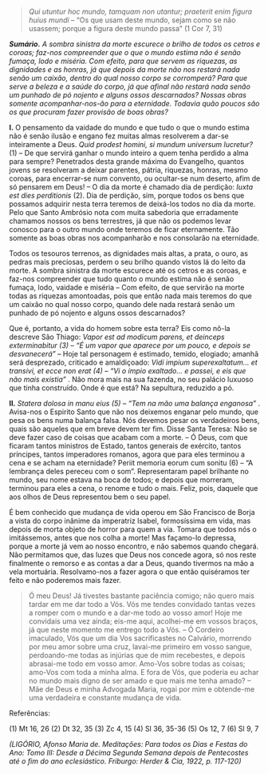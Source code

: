 > *Qui utuntur hoc mundo, tamquam non utantur; praeterit enim figura huius mundi* – “Os que usam deste mundo, sejam como se não usassem; porque a figura deste mundo passa” (1 Cor 7, 31)

***Sumário.** A sombra sinistra da morte escurece o brilho de todos os cetros e coroas; faz-nos compreender que o que o mundo estima não é senão fumaça, lodo e miséria. Com efeito, para que servem as riquezas, as dignidades e as honras, já que depois da morte não nos restará nada senão um caixão, dentro do qual nosso corpo se corromperá? Para que serve a beleza e a saúde do corpo, já que afinal não restará nada senão um punhado de pó nojento e alguns ossos descarnados? Nossas obras somente acompanhar-nos-ão para a eternidade. Todavia quão poucos são os que procuram fazer provisão de boas obras?*

**I.** O pensamento da vaidade do mundo e que tudo o que o mundo estima não é senão ilusão e engano fez muitas almas resolverem a dar-se inteiramente a Deus. *Quid prodest homini, si mundum universum lucretur?* (1) – De que servirá ganhar o mundo inteiro a quem tenha perdido a alma para sempre? Penetrados desta grande máxima do Evangelho, quantos jovens se resolveram a deixar parentes, pátria, riquezas, honras, mesmo coroas, para encerrar-se num convento, ou ocultar-se num deserto, afim de só pensarem em Deus! – O dia da morte é chamado dia de perdição: *Iuxta est dies perditionis* (2). Dia de perdição, sim, porque todos os bens que possamos adquirir nesta terra teremos de deixá-los todos no dia da morte. Pelo que Santo Ambrósio nota com muita sabedoria que erradamente chamamos nossos os bens terrestres, já que não os podemos levar conosco para o outro mundo onde teremos de ficar eternamente. Tão somente as boas obras nos acompanharão e nos consolarão na eternidade.

Todos os tesouros terrenos, as dignidades mais altas, a prata, o ouro, as pedras mais preciosas, perdem o seu brilho quando vistos lá do leito da morte. A sombra sinistra da morte escurece até os cetros e as coroas, e faz-nos compreender que tudo quanto o mundo estima não é senão fumaça, lodo, vaidade e miséria – Com efeito, de que servirão na morte todas as riquezas amontoadas, pois que então nada mais teremos do que um caixão no qual nosso corpo, quando dele nada restará senão um punhado de pó nojento e alguns ossos descarnados?

Que é, portanto, a vida do homem sobre esta terra? Eis como nô-la descreve São Thiago: *Vapor est ad modicum parens, et deinceps exterminabitur (3) – “É um vapor que aparece por um pouco, e depois se desvanecerá”* – Hoje tal personagem é estimado, temido, elogiado; amanhã será desprezado, criticado e amaldiçoado: *Vidi impium superexaltatum… et transivi, et ecce non erat (4) – “Vi o ímpio exaltado… e passei, e eis que não mais existia”* . Não mora mais na sua fazenda, no seu palácio luxuoso que tinha construído. Onde é que está? Na sepultura, reduzido a pó.

**II.** *Statera dolosa in manu eius (5) – “Tem na mão uma balança enganosa”* . Avisa-nos o Espirito Santo que não nos deixemos enganar pelo mundo, que pesa os bens numa balança falsa. Nós devemos pesar os verdadeiros bens, quais são aqueles que em breve devem ter fim. Disse Santa Teresa: Não se deve fazer caso de coisas que acabam com a morte. – Ó Deus, com que ficaram tantos ministros de Estado, tantos generais de exército, tantos príncipes, tantos imperadores romanos, agora que para eles terminou a cena e se acham na eternidade? Periit memoria eorum cum sonitu (6) – “A lembrança deles pereceu com o som”. Representaram papel brilhante no mundo, seu nome estava na boca de todos; e depois que morreram, terminou para eles a cena, o renome e tudo o mais. Feliz, pois, daquele que aos olhos de Deus representou bem o seu papel.

É bem conhecido que mudança de vida operou em São Francisco de Borja a vista do corpo inânime da imperatriz Isabel, formosíssima em vida, mas depois de morta objeto de horror para quem a via. Tomara que todos nós o imitássemos, antes que nos colha a morte! Mas façamo-lo depressa, porque a morte já vem ao nosso encontro, e não sabemos quando chegará. Não permitamos que, das luzes que Deus nos concede agora, só nos reste finalmente o remorso e as contas a dar a Deus, quando tivermos na mão a vela mortuária. Resolvamo-nos a fazer agora o que então quiséramos ter feito e não poderemos mais fazer.

> Ó meu Deus! Já tivestes bastante paciência comigo; não quero mais tardar em me dar todo a Vós. Vós me tendes convidado tantas vezes a romper com o mundo e a dar-me todo ao vosso amor! Hoje me convidais uma vez ainda; eis-me aqui, acolhei-me em vossos braços, já que neste momento me entrego todo a Vós. – Ó Cordeiro imaculado, Vós que um dia Vos sacrificastes no Calvário, morrendo por meu amor sobre uma cruz, lavai-me primeiro em vosso sangue, perdoando-me todas as injúrias que de mim recebestes, e depois abrasai-me todo em vosso amor. Amo-Vos sobre todas as coisas; amo-Vos com toda a minha alma. E fora de Vós, que poderia eu achar no mundo mais digno de ser amado e que mais me tenha amado? – Mãe de Deus e minha Advogada Maria, rogai por mim e obtende-me uma verdadeira e constante mudança de vida.

Referências:

\(1\) Mt 16, 26 (2) Dt 32, 35 (3) Zc 4, 15 (4) Sl 36, 35-36 (5) Os 12, 7 (6) Sl 9, 7

*(LIGÓRIO, Afonso Maria de. Meditações: Para todos os Dias e Festas do Ano: Tomo III: Desde a Décima Segunda Semana depois de Pentecostes até o fim do ano eclesiástico. Friburgo: Herder & Cia, 1922, p. 117-120)*
